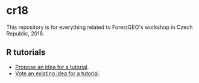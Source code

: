 # cr18

This repository is for everything related to ForestGEO's workshop in Czech Republic, 2018.

## R tutorials

* [Propose an idea for a tutorial](https://github.com/forestgeo/cr18/issues/new).
* [Vote an existing idea for a tutorial](https://github.com/forestgeo/cr18/issues).

